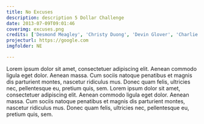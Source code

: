```yaml
---
title: No Excuses
description: description 5 Dollar Challenge
date: 2013-07-09T09:01:46
coverimg: excuses.png
credits: ['Desmond Meagley', 'Christy Duong', 'Devin Glover', 'Charlie Stuip', 'Asha Richardson', 'Teresa Chin', 'Shawn Wen', 'Lissa Soep']
projecturl: https://google.com
imgfolder: NE

---
```


Lorem ipsum dolor sit amet, consectetuer adipiscing elit. Aenean commodo ligula
  eget dolor. Aenean massa. Cum sociis natoque penatibus et magnis dis parturient
  montes, nascetur ridiculus mus. Donec quam felis, ultricies nec, pellentesque
  eu, pretium quis, sem. Lorem ipsum dolor sit amet, consectetuer adipiscing elit. Aenean commodo ligula
  eget dolor. Aenean massa. Cum sociis natoque penatibus et magnis dis parturient
  montes, nascetur ridiculus mus. Donec quam felis, ultricies nec, pellentesque
eu, pretium quis, sem.
